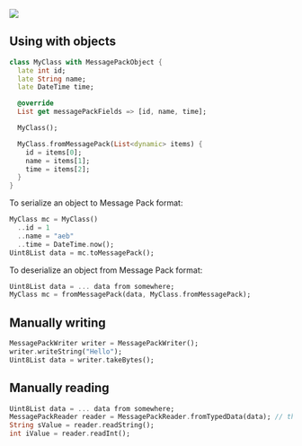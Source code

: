 <p>
  <a title="Pub" href="https://pub.dev/packages/message_pack" ><img src="https://img.shields.io/pub/v/message_pack.svg?style=popout" /></a>
</p>

## Using with objects

```dart
class MyClass with MessagePackObject {
  late int id;
  late String name;
  late DateTime time;

  @override
  List get messagePackFields => [id, name, time];

  MyClass();

  MyClass.fromMessagePack(List<dynamic> items) {
    id = items[0];
    name = items[1];
    time = items[2];
  }
}
```

To serialize an object to Message Pack format:
```dart
MyClass mc = MyClass()
  ..id = 1
  ..name = "aeb"
  ..time = DateTime.now();
Uint8List data = mc.toMessagePack();
```

To deserialize an object from Message Pack format:
```dart
Uint8List data = ... data from somewhere;
MyClass mc = fromMessagePack(data, MyClass.fromMessagePack);
```

## Manually writing
```dart
MessagePackWriter writer = MessagePackWriter();
writer.writeString("Hello");
Uint8List data = writer.takeBytes();
```

## Manually reading
```dart
Uint8List data = ... data from somewhere;
MessagePackReader reader = MessagePackReader.fromTypedData(data); // there are other alternatives
String sValue = reader.readString();
int iValue = reader.readInt();
```
